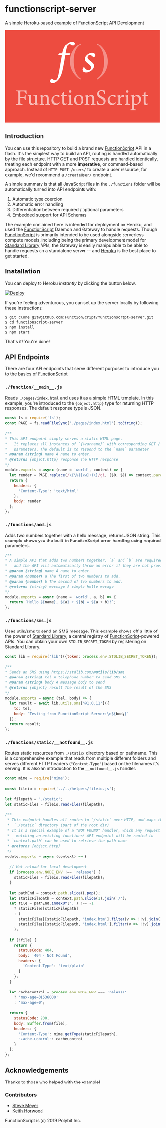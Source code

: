 # functionscript-server

A simple Heroku-based example of FunctionScript API Development

[![FunctionScript](./static/images/fs-wordmark.png)](https://github.com/FunctionScript/FunctionScript)

## Introduction

You can use this repository to build a brand new [FunctionScript](https://github.com/FunctionScript/FunctionScript)
API in a flash. It's the simplest way to build an API, routing is handled
automatically by the file structure. HTTP GET and POST requests are handled
identically, treating each endpoint with a more **imperative**, or command-based
approach. Instead of `HTTP POST /users/` to create a user resource, for example,
we'd recommend a `/createUser/` endpoint.

A simple summary is that all JavaScript files in the `./functions` folder will
be automatically turned into API endpoints with:

1. Automatic type coercion
2. Automatic error handling
3. Differentiation between required / optional parameters
4. Embedded support for API Schemas

The example contained here is intended for deployment on Heroku, and used the
[FunctionScript](https://github.com/FunctionScript/FunctionScript) Daemon and Gateway to handle requests.
Though [FunctionScript](https://github.com/FunctionScript/FunctionScript)
is primarily intended to be used alongside serverless compute models, including
being the primary development model for [Standard Library](https://stdlib.com) APIs,
the Gateway is easily manipulable to be able to handle requests on a standalone
server -- and [Heroku](https://heroku.com) is the best place to get started.

## Installation

You can deploy to Heroku *instantly* by clicking the button below.

[![Deploy](https://www.herokucdn.com/deploy/button.svg)](https://heroku.com/deploy)

If you're feeling adventurous, you can set up the server locally by following
these instructions:

```shell
$ git clone git@github.com:FunctionScript/functionscript-server.git
$ cd functionscript-server
$ npm install
$ npm start
```

That's it! You're done!


## API Endpoints

There are four API endpoints that serve different purposes to introduce
you to the basics of [FunctionScript](https://github.com/FunctionScript/FunctionScript)

### `./function/__main__.js`

Reads `./pages/index.html` and uses it as a simple HTML template. In this example,
you're introduced to the `{object.http}` type for returning HTTP responses. The
default response type is JSON.

```javascript
const fs = require('fs');
const PAGE = fs.readFileSync('./pages/index.html').toString();

/**
* This API endpoint simply serves a static HTML page.
*   It replaces all instances of `{%varname}` with corresponding GET / POST
*   parameters. The default is to respond to the `name` parameter
* @param {string} name A name to enter.
* @returns {object.http} response The HTTP response
*/
module.exports = async (name = 'world', context) => {
  let render = PAGE.replace(/\{\%([\w]+)\}/gi, ($0, $1) => context.params[$1]);
  return {
    headers: {
      'Content-Type': 'text/html'
    },
    body: render
  };
};
```

### `./functions/add.js`

Adds two numbers together with a hello message, returns JSON string. This example
shows you the built-in FuncitonScript error-handling using required parameters.

```javascript
/**
* A simple API that adds two numbers together. `a` and `b` are required parameters
*   and the API will automatically throw an error if they are not provided
* @param {string} name A name to enter.
* @param {number} a The first of two numbers to add.
* @param {number} b The second of two numbers to add.
* @returns {string} message A simple hello mesage
*/
module.exports = async (name = 'world', a, b) => {
  return `Hello ${name}, ${a} + ${b} = ${a + b}!`;
};
```

### `./functions/sms.js`

Uses [utils/sms](https://stdlib.com/@utils/lib/sms) to send an SMS message.
This example shows off a little of the power of [Standard Library](https://stdlib.com),
a central registry of [FunctionScript](https://github.com/FunctionScript/FunctionScript)-powered
APIs. You can obtain your own `STDLIB_SECRET_TOKEN` by registering on
Standard Library.

```javascript
const lib = require('lib')({token: process.env.STDLIB_SECRET_TOKEN});

/**
* Sends an SMS using https://stdlib.com/@utils/lib/sms
* @param {string} tel A telephone number to send SMS to
* @param {string} body A message body to send
* @returns {object} result The result of the SMS
*/
module.exports = async (tel, body) => {
  let result = await lib.utils.sms['@1.0.11']({
    to: tel,
    body: `Testing from FunctionScript Server:\n${body}`
  });
  return result;
};
```

### `./functions/static/__notfound__.js`

Routes static resources from `./static/` directory based on pathname. This
is a comprehensive example that reads from multiple different folders
and serves different HTTP headers (`"Content-Type"`) based on the filenames
it's serving. It is also an introduction to the `__notfound__.js` handler.

```javascript
const mime = require('mime');

const fileio = require('../../helpers/fileio.js');

let filepath = './static';
let staticFiles = fileio.readFiles(filepath);

/**
 * This endpoint handles all routes to `/static` over HTTP, and maps them to the
 *  `./static` directory (part of the root dir)
 * It is a special example of a "NOT FOUND" handler, which any request not
 *   matching an existing functions/ API endpoint will be routed to
 * `context.path` can be used to retrieve the path name
 * @returns {object.http}
 */
module.exports = async (context) => {

  // Hot reload for local development
  if (process.env.NODE_ENV !== 'release') {
    staticFiles = fileio.readFiles(filepath);
  }

  let pathEnd = context.path.slice().pop();
  let staticFilepath = context.path.slice(1).join('/');
  let file = pathEnd.indexOf('.') !== -1
    ? staticFiles[staticFilepath]
    : (
      staticFiles[[staticFilepath, 'index.htm'].filter(v => !!v).join('/')] ||
      staticFiles[[staticFilepath, 'index.html'].filter(v => !!v).join('/')]
    );

  if (!file) {
    return {
      statusCode: 404,
      body: '404 - Not Found',
      headers: {
        'Content-Type': 'text/plain'
      }
    };
  }

  let cacheControl = process.env.NODE_ENV === 'release'
    ? 'max-age=31536000'
    : 'max-age=0';

  return {
    statusCode: 200,
    body: Buffer.from(file),
    headers: {
      'Content-Type': mime.getType(staticFilepath),
      'Cache-Control': cacheControl
    }
  };
};
```

## Acknowledgements

Thanks to those who helped with the example!

### Contributors

- [Steve Meyer](https://twitter.com/notoriage)
- [Keith Horwood](https://twitter.com/keithwhor)

FunctionScript is (c) 2019 Polybit Inc.
